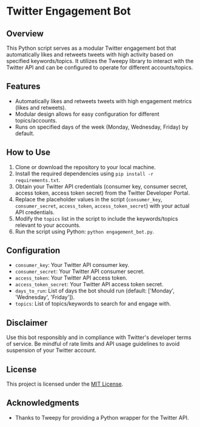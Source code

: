 # Twitter Engagement Bot

## Overview
This Python script serves as a modular Twitter engagement bot that automatically likes and retweets tweets with high activity based on specified keywords/topics. It utilizes the Tweepy library to interact with the Twitter API and can be configured to operate for different accounts/topics.

## Features
- Automatically likes and retweets tweets with high engagement metrics (likes and retweets).
- Modular design allows for easy configuration for different topics/accounts.
- Runs on specified days of the week (Monday, Wednesday, Friday) by default.

## How to Use
1. Clone or download the repository to your local machine.
2. Install the required dependencies using `pip install -r requirements.txt`.
3. Obtain your Twitter API credentials (consumer key, consumer secret, access token, access token secret) from the Twitter Developer Portal.
4. Replace the placeholder values in the script (`consumer_key`, `consumer_secret`, `access_token`, `access_token_secret`) with your actual API credentials.
5. Modify the `topics` list in the script to include the keywords/topics relevant to your accounts.
6. Run the script using Python: `python engagement_bot.py`.

## Configuration
- `consumer_key`: Your Twitter API consumer key.
- `consumer_secret`: Your Twitter API consumer secret.
- `access_token`: Your Twitter API access token.
- `access_token_secret`: Your Twitter API access token secret.
- `days_to_run`: List of days the bot should run (default: ['Monday', 'Wednesday', 'Friday']).
- `topics`: List of topics/keywords to search for and engage with.

## Disclaimer
Use this bot responsibly and in compliance with Twitter's developer terms of service. Be mindful of rate limits and API usage guidelines to avoid suspension of your Twitter account.

## License
This project is licensed under the [MIT License](LICENSE).

## Acknowledgments
- Thanks to Tweepy for providing a Python wrapper for the Twitter API.
